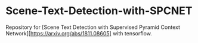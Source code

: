 # Scene-Text-Detection-with-SPCNET
Repository for [Scene Text Detection with Supervised Pyramid Context Network][https://arxiv.org/abs/1811.08605] with tensorflow.
